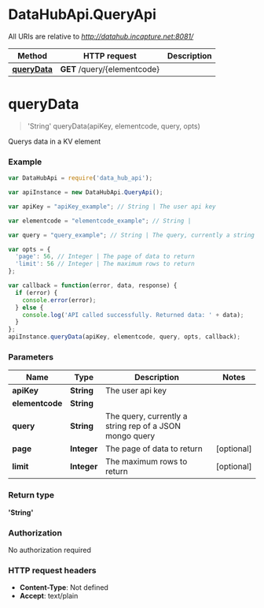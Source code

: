 # DataHubApi.QueryApi

All URIs are relative to *http://datahub.incapture.net:8081/*

Method | HTTP request | Description
------------- | ------------- | -------------
[**queryData**](QueryApi.md#queryData) | **GET** /query/{elementcode} | 


<a name="queryData"></a>
# **queryData**
> &#39;String&#39; queryData(apiKey, elementcode, query, opts)



Querys data in a KV element

### Example
```javascript
var DataHubApi = require('data_hub_api');

var apiInstance = new DataHubApi.QueryApi();

var apiKey = "apiKey_example"; // String | The user api key

var elementcode = "elementcode_example"; // String | 

var query = "query_example"; // String | The query, currently a string rep of a JSON mongo query

var opts = { 
  'page': 56, // Integer | The page of data to return
  'limit': 56 // Integer | The maximum rows to return
};

var callback = function(error, data, response) {
  if (error) {
    console.error(error);
  } else {
    console.log('API called successfully. Returned data: ' + data);
  }
};
apiInstance.queryData(apiKey, elementcode, query, opts, callback);
```

### Parameters

Name | Type | Description  | Notes
------------- | ------------- | ------------- | -------------
 **apiKey** | **String**| The user api key | 
 **elementcode** | **String**|  | 
 **query** | **String**| The query, currently a string rep of a JSON mongo query | 
 **page** | **Integer**| The page of data to return | [optional] 
 **limit** | **Integer**| The maximum rows to return | [optional] 

### Return type

**&#39;String&#39;**

### Authorization

No authorization required

### HTTP request headers

 - **Content-Type**: Not defined
 - **Accept**: text/plain

